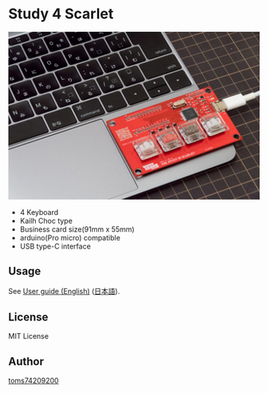 # Study 4 Scarlet

![Keyboard](./docs/keyboard_image.jpg)

- 4 Keyboard
- Kailh Choc type
- Business card size(91mm x 55mm)
- arduino(Pro micro) compatible
- USB type-C interface

## Usage

See [User guide (English)](./docs/user_guide_en.md) ([日本語](./docs/user_guide_ja.md)). 

## License

MIT License

## Author

[toms74209200](<https://github.com/toms74209200>)
